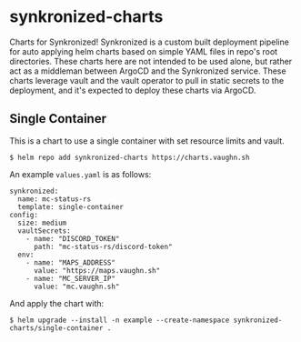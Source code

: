 # synkronized-charts

Charts for Synkronized! Synkronized is a custom built deployment pipeline for auto applying helm charts based on simple YAML files in repo's root directories. These charts here are not intended to be used alone, but rather act as a middleman between ArgoCD and the Synkronized service. These charts leverage vault and the vault operator to pull in static secrets to the deployment, and it's expected to deploy these charts via ArgoCD. 

## Single Container

This is a chart to use a single container with set resource limits and vault.

```shell
$ helm repo add synkronized-charts https://charts.vaughn.sh
```

An example `values.yaml` is as follows:

```
synkronized:
  name: mc-status-rs
  template: single-container
config:
  size: medium
  vaultSecrets:
    - name: "DISCORD_TOKEN"
      path: "mc-status-rs/discord-token"
  env:
    - name: "MAPS_ADDRESS"
      value: "https://maps.vaughn.sh"
    - name: "MC_SERVER_IP"
      value: "mc.vaughn.sh"
  ```
And apply the chart with:

```shell
$ helm upgrade --install -n example --create-namespace synkronized-charts/single-container .
```
